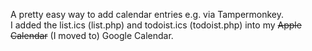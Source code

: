 A pretty easy way to add calendar entries e.g. via Tampermonkey.  
I added the list.ics (list.php) and todoist.ics (todoist.php) into my ~~Apple Calendar~~ (I moved to) Google Calendar.
